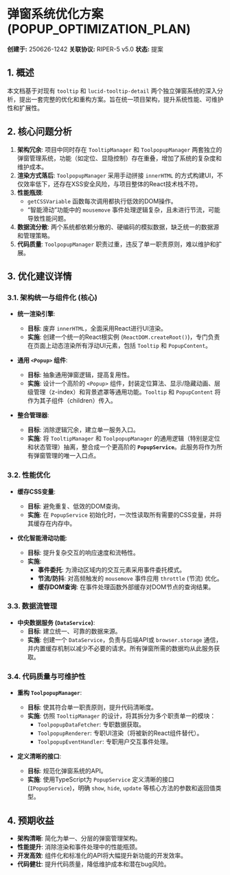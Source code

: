 # 弹窗系统优化方案 (POPUP_OPTIMIZATION_PLAN)

**创建于:** 250626-1242
**关联协议:** RIPER-5 v5.0
**状态:** 提案

## 1. 概述

本文档基于对现有 `tooltip` 和 `lucid-tooltip-detail` 两个独立弹窗系统的深入分析，提出一套完整的优化和重构方案。旨在统一项目架构，提升系统性能、可维护性和扩展性。

## 2. 核心问题分析

1.  **架构冗余**: 项目中同时存在 `TooltipManager` 和 `ToolpopupManager` 两套独立的弹窗管理系统，功能（如定位、显隐控制）存在重叠，增加了系统的复杂度和维护成本。
2.  **渲染方式落后**: `ToolpopupManager` 采用手动拼接 `innerHTML` 的方式构建UI，不仅效率低下，还存在XSS安全风险，与项目整体的React技术栈不符。
3.  **性能瓶颈**:
    - `getCSSVariable` 函数每次调用都执行低效的DOM操作。
    - “智能滑动”功能中的 `mousemove` 事件处理逻辑复杂，且未进行节流，可能导致性能问题。
4.  **数据流分散**: 两个系统都依赖分散的、硬编码的模拟数据，缺乏统一的数据源和管理策略。
5.  **代码质量**: `ToolpopupManager` 职责过重，违反了单一职责原则，难以维护和扩展。

## 3. 优化建议详情

### 3.1. 架构统一与组件化 (核心)

- **统一渲染引擎**:

  - **目标**: 废弃 `innerHTML`，全面采用React进行UI渲染。
  - **实施**: 创建一个统一的React根实例 (`ReactDOM.createRoot()`)，专门负责在页面上动态渲染所有浮动UI元素，包括 `Tooltip` 和 `PopupContent`。

- **通用 `<Popup>` 组件**:

  - **目标**: 抽象通用弹窗逻辑，提高复用性。
  - **实施**: 设计一个高阶的 `<Popup>` 组件，封装定位算法、显示/隐藏动画、层级管理（z-index）和背景遮罩等通用功能。`Tooltip` 和 `PopupContent` 将作为其子组件（children）传入。

- **整合管理器**:
  - **目标**: 消除逻辑冗余，建立单一服务入口。
  - **实施**: 将 `TooltipManager` 和 `ToolpopupManager` 的通用逻辑（特别是定位和状态管理）抽离，整合成一个更高阶的 **`PopupService`**。此服务将作为所有弹窗管理的唯一入口点。

### 3.2. 性能优化

- **缓存CSS变量**:

  - **目标**: 避免重复、低效的DOM查询。
  - **实施**: 在 `PopupService` 初始化时，一次性读取所有需要的CSS变量，并将其缓存在内存中。

- **优化智能滑动功能**:
  - **目标**: 提升复杂交互的响应速度和流畅性。
  - **实施**:
    - **事件委托**: 为滑动区域内的交互元素采用事件委托模式。
    - **节流/防抖**: 对高频触发的 `mousemove` 事件应用 `throttle` (节流) 优化。
    - **缓存DOM查询**: 在事件处理函数外部缓存对DOM节点的查询结果。

### 3.3. 数据流管理

- **中央数据服务 (`DataService`)**:
  - **目标**: 建立统一、可靠的数据来源。
  - **实施**: 创建一个 `DataService`，负责与后端API或 `browser.storage` 通信，并内置缓存机制以减少不必要的请求。所有弹窗所需的数据均从此服务获取。

### 3.4. 代码质量与可维护性

- **重构 `ToolpopupManager`**:

  - **目标**: 使其符合单一职责原则，提升代码清晰度。
  - **实施**: 仿照 `TooltipManager` 的设计，将其拆分为多个职责单一的模块：
    - `ToolpopupDataFetcher`: 专职数据获取。
    - `ToolpopupRenderer`: 专职UI渲染（将被新的React组件替代）。
    - `ToolpopupEventHandler`: 专职用户交互事件处理。

- **定义清晰的接口**:
  - **目标**: 规范化弹窗系统的API。
  - **实施**: 使用TypeScript为 `PopupService` 定义清晰的接口 (`IPopupService`)，明确 `show`, `hide`, `update` 等核心方法的参数和返回值类型。

## 4. 预期收益

- **架构清晰**: 简化为单一、分层的弹窗管理架构。
- **性能提升**: 消除渲染和事件处理中的性能瓶颈。
- **开发高效**: 组件化和标准化的API将大幅提升新功能的开发效率。
- **代码健壮**: 提升代码质量，降低维护成本和潜在bug风险。
